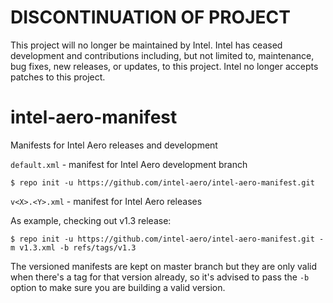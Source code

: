# DISCONTINUATION OF PROJECT #
This project will no longer be maintained by Intel.
Intel has ceased development and contributions including, but not limited to, maintenance, bug fixes, new releases, or updates, to this project.
Intel no longer accepts patches to this project.
# intel-aero-manifest

Manifests for Intel Aero releases and development

`default.xml` - manifest for Intel Aero development branch

`$ repo init -u https://github.com/intel-aero/intel-aero-manifest.git`

`v<X>.<Y>.xml` - manifest for Intel Aero releases

As example, checking out v1.3 release:

`$ repo init -u https://github.com/intel-aero/intel-aero-manifest.git -m v1.3.xml -b refs/tags/v1.3`

The versioned manifests are kept on master branch but they are only valid when
there's a tag for that version already, so it's advised to pass the `-b` option
to make sure you are building a valid version.
